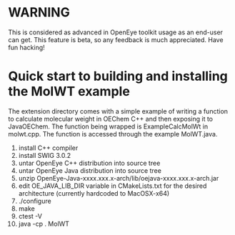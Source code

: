 WARNING
========================================================

This is considered as advanced in OpenEye toolkit usage as an end-user
can get. This feature is beta, so any feedback is much
appreciated. Have fun hacking!



Quick start to building and installing the MolWT example
========================================================

The extension directory comes with a simple example of writing a
function to calculate molecular weight in OEChem C++ and then exposing
it to JavaOEChem. The function being wrapped is ExampleCalcMolWt
in molwt.cpp. The function is accessed through the example MolWT.java.

1. install C++ compiler
2. install SWIG 3.0.2
3. untar OpenEye C++ distribution into source tree
4. untar OpenEye Java distribution into source tree
5. unzip OpenEye-Java-xxxx.xxx.x-arch/lib/oejava-xxxx.xxx.x-arch.jar
6. edit OE_JAVA_LIB_DIR variable in CMakeLists.txt for the desired architecture (currently hardcoded to MacOSX-x64)
6. ./configure
7. make
8. ctest -V
9. java -cp . MolWT
